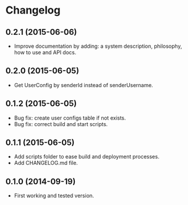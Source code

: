 # Changelog

## 0.2.1 (2015-06-06)

* Improve documentation by adding: a system description, philosophy, how to use and API docs.

## 0.2.0 (2015-06-05)

* Get UserConfig by senderId instead of senderUsername.

## 0.1.2 (2015-06-05)

* Bug fix: create user configs table if not exists.
* Bug fix: correct build and start scripts.

## 0.1.1 (2015-06-05)

* Add scripts folder to ease build and deployment processes.
* Add CHANGELOG.md file.

## 0.1.0 (2014-09-19)

* First working and tested version.
